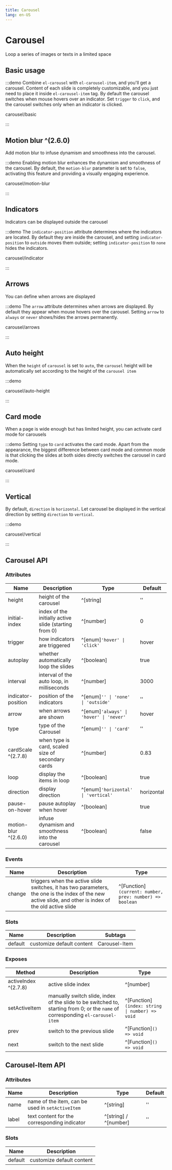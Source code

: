 ```yaml
---
title: Carousel
lang: en-US
---
```


# Carousel

Loop a series of images or texts in a limited space

## Basic usage

:::demo Combine `el-carousel` with `el-carousel-item`, and you'll get a carousel. Content of each slide is completely customizable, and you just need to place it inside `el-carousel-item` tag. By default the carousel switches when mouse hovers over an indicator. Set `trigger` to `click`, and the carousel switches only when an indicator is clicked.

carousel/basic

:::

## Motion blur ^(2.6.0)

Add motion blur to infuse dynamism and smoothness into the carousel.

:::demo Enabling motion blur enhances the dynamism and smoothness of the carousel. By default, the `motion-blur` parameter is set to `false`, activating this feature and providing a visually engaging experience.

carousel/motion-blur

:::

## Indicators

Indicators can be displayed outside the carousel

:::demo The `indicator-position` attribute determines where the indicators are located. By default they are inside the carousel, and setting `indicator-position` to `outside` moves them outside; setting `indicator-position` to `none` hides the indicators.

carousel/indicator

:::

## Arrows

You can define when arrows are displayed

:::demo The `arrow` attribute determines when arrows are displayed. By default they appear when mouse hovers over the carousel. Setting `arrow` to `always` or `never` shows/hides the arrows permanently.

carousel/arrows

:::

## Auto height

When the `height` of `carousel` is set to `auto`, the `carousel` height will be automatically set according to the height of the `carousel item`

:::demo

carousel/auto-height

:::

## Card mode

When a page is wide enough but has limited height, you can activate card mode for carousels

:::demo Setting `type` to `card` activates the card mode. Apart from the appearance, the biggest difference between card mode and common mode is that clicking the slides at both sides directly switches the carousel in card mode.

carousel/card

:::

## Vertical

By default, `direction` is `horizontal`. Let carousel be displayed in the vertical direction by setting `direction` to `vertical`.

:::demo

carousel/vertical

:::

## Carousel API

### Attributes

| Name                 | Description                                           | Type                                    | Default    |
| -------------------- | ----------------------------------------------------- | --------------------------------------- | ---------- |
| height               | height of the carousel                                | ^[string]                               | ''         |
| initial-index        | index of the initially active slide (starting from 0) | ^[number]                               | 0          |
| trigger              | how indicators are triggered                          | ^[enum]`'hover' \| 'click'`             | hover      |
| autoplay             | whether automatically loop the slides                 | ^[boolean]                              | true       |
| interval             | interval of the auto loop, in milliseconds            | ^[number]                               | 3000       |
| indicator-position   | position of the indicators                            | ^[enum]`'' \| 'none' \| 'outside'`      | ''         |
| arrow                | when arrows are shown                                 | ^[enum]`'always' \| 'hover' \| 'never'` | hover      |
| type                 | type of the Carousel                                  | ^[enum]`'' \| 'card'`                   | ''         |
| cardScale ^(2.7.8)   | when type is card, scaled size of secondary cards     | ^[number]                               | 0.83       |
| loop                 | display the items in loop                             | ^[boolean]                              | true       |
| direction            | display direction                                     | ^[enum]`'horizontal' \| 'vertical'`     | horizontal |
| pause-on-hover       | pause autoplay when hover                             | ^[boolean]                              | true       |
| motion-blur ^(2.6.0) | infuse dynamism and smoothness into the carousel      | ^[boolean]                              | false      |

### Events

| Name   | Description                                                                                                                                              | Type                                                    |
| ------ | -------------------------------------------------------------------------------------------------------------------------------------------------------- | ------------------------------------------------------- |
| change | triggers when the active slide switches, it has two parameters, the one is the index of the new active slide, and other is index of the old active slide | ^[Function]`(current: number, prev: number) => boolean` |

### Slots

| Name    | Description               | Subtags       |
| ------- | ------------------------- | ------------- |
| default | customize default content | Carousel-Item |

### Exposes

| Method               | Description                                                                                                                     | Type                                           |
| -------------------- | ------------------------------------------------------------------------------------------------------------------------------- | ---------------------------------------------- |
| activeIndex ^(2.7.8) | active slide index                                                                                                              | ^[number]                                      |
| setActiveItem        | manually switch slide, index of the slide to be switched to, starting from 0; or the `name` of corresponding `el-carousel-item` | ^[Function]`(index: string \| number) => void` |
| prev                 | switch to the previous slide                                                                                                    | ^[Function]`() => void`                        |
| next                 | switch to the next slide                                                                                                        | ^[Function]`() => void`                        |

## Carousel-Item API

### Attributes

| Name  | Description                                      | Type                  | Default |
| ----- | ------------------------------------------------ | --------------------- | ------- |
| name  | name of the item, can be used in `setActiveItem` | ^[string]             | ''      |
| label | text content for the corresponding indicator     | ^[string] / ^[number] | ''      |

### Slots

| Name    | Description               |
| ------- | ------------------------- |
| default | customize default content |
